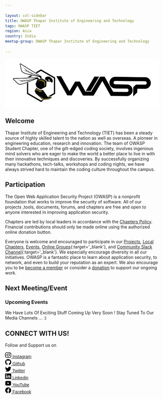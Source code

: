 ```yaml
---

layout: col-sidebar
title: OWASP Thapar Institute of Engineering and Technology
tags: OWASP TIET
region: Asia
country: India
meetup-group: OWASP Thapar Institute of Engineering and Technology

---
```



<img src="./assets/images/owaspTIET.png"/>

## Welcome
Thapar Institute of Engineering and Technology (TIET) has been a steady source of highly skilled talent to the nation as well as overseas. A pioneer in engineering education, research and innovation. The team of OWASP Student Chapter, one of the gilt-edged coding society, involves ingenious mind solvers who are eager to make the world a better place to live in with their innovative techniques and discoveries. By successfully organizing many hackathons, tech-talks, workshops and coding nights, we have always strived hard to maintain the coding culture throughout the campus.

## Participation
The Open Web Application Security Project (OWASP) is a nonprofit foundation that works to improve the security of software. All of our projects ,tools, documents, forums, and chapters are free and open to anyone interested in improving application security. 

Chapters are led by local leaders in accordance with the [Chapters Policy](/www-policy/operational/chapters). Financial contributions should only be made online using the authorized online donation button. 

Everyone is welcome and encouraged to participate in our [Projects](/projects/), [Local Chapters](/chapters/), [Events](/events/), [Online Groups](https://groups.google.com/a/owasp.com/){:target='_blank'}, and [Community Slack Channel](https://owasp.slack.com/){:target='_blank'}. We especially encourage diversity in all our initiatives. OWASP is a fantastic place to learn about application security, to network, and even to build your reputation as an expert. We also encourage you to be [become a member](/membership/) or consider a [donation](/donate/) to support our ongoing work.

Next Meeting/Event <!-- You should keep this section as it will populate your meetup events -->
---------------------

### Upcoming Events

We Have Lots Of Exciting Stuff Coming Up Very Soon ! Stay Tuned To Our Media Channels ... :)


## CONNECT WITH US!

Follow and Support us on

 <a href="https://www.instagram.com/owasp_tiet/" target="_blank" ><img width = "20" height = "20" src ="./assets/images/instagram-brands.svg"/> <span style = "font-family:sans-serif">Instagram </span> </a> <br/>
  <a href="https://github.com/OWASP-STUDENT-CHAPTER" target="_blank" > <img width = "20" height = "20" src ="./assets/images/github-brands.svg"/>  <span style = "font-family:sans-serif">  Github </span></a> <br/>
 <a href="https://twitter.com/Owasp_tiet" target="_blank" > <img width = "20" height = "20" src ="./assets/images/twitter-brands.svg"/> <span style = "font-family:sans-serif"> Twitter  </span></a> <br/>
 <a href="https://www.linkedin.com/company/owasp-tiet/" target="_blank" > <img width = "20" height = "20" src ="./assets/images/linkedin-brands.svg"/>  <span style = "font-family:sans-serif">  Linkedin </span></a> <br/>
 <a href="https://www.youtube.com/channel/UC_Qd7v56QH7UKp3u9Mu6Ksg" target="_blank" > <img width = "20" height = "20" src ="./assets/images/youtube-brands.svg"/> <span style = "font-family:sans-serif">  YouTube </span></a> <br/>
 <a href="https://www.facebook.com/owasptsc/" target="_blank" > <img width = "20" height = "20" src ="./assets/images/facebook-brands.svg"/>  <span style = "font-family:sans-serif">  Facebook </span></a> <br/>

